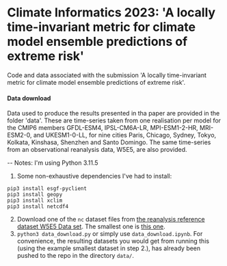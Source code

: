 # Climate Informatics 2023: 'A locally time-invariant metric for climate model ensemble predictions of extreme risk'

Code and data associated with the submission 'A locally time-invariant metric for climate model ensemble predictions of extreme risk'.

#### Data download

Data used to produce the results presented in tha paper are provided in the folder 'data'. These are time-series taken from one realisation per model for the CMIP6 members GFDL-ESM4, IPSL-CM6A-LR, MPI-ESM1-2-HR, MRI-ESM2-0, and UKESM1-0-LL, for nine cities Paris, Chicago, Sydney, Tokyo, Kolkata, Kinshasa, Shenzhen and Santo Domingo. The same time-series from an observational reanalysis data, W5E5, are also provided.

-- Notes:
I'm using Python 3.11.5

1. Some non-exhaustive dependencies I've had to install:
```
pip3 install esgf-pyclient
pip3 install geopy
pip3 install xclim
pip3 install netcdf4
```
2. Download one of the `nc` dataset files from [the reanalysis reference dataset W5E5 Data set](https://data.isimip.org/datasets/96369b63-4fbf-4b90-8b58-79e5f50a385a/). The smallest one is [this one](https://files.isimip.org/ISIMIP3a/SecondaryInputData/climate/atmosphere/obsclim/global/daily/historical/W5E5v2.0/tas_W5E5v2.0_19790101-19801231.nc).
3. `python3 data_download.py` or simply use `data_download.ipynb`. For convenience, the resulting datasets you would get from running this (using the example smallest dataset in step 2.), has already been pushed to the repo in the directory `data/`.


